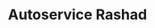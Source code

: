 ---
title: "Autoservice Rashad"
url: /freiburg-im-breisgau/autoservice-rashad/
shop: Autowerkstatt
---